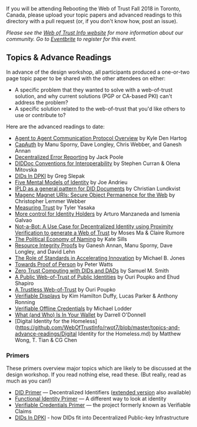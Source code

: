 If you will be attending Rebooting the Web of Trust Fall 2018 in Toronto, Canada, please upload your topic papers and advanced readings to this directory with a pull request (or, if you don't know how, post an issue).

_Please see the [Web of Trust Info website](http://www.weboftrust.info/) for more information about our community. Go to [Eventbrite](http://rwot6.eventbrite.com) to register for this event._

##  Topics & Advance Readings

In advance of the design workshop, all participants produced a one-or-two page topic paper to be shared with the other attendees on either:

* A specific problem that they wanted to solve with a web-of-trust solution, and why current solutions (PGP or CA-based PKI) can't address the problem?
* A specific solution related to the web-of-trust that you'd like others to use or contribute to?

Here are the advanced readings to date:

* [Agent to Agent Communication Protocol Overview](https://github.com/WebOfTrustInfo/rwot7/blob/master/topics-and-advance-readings/a2a-comm-protocol-overview.md) by Kyle Den Hartog
* [CapAuth](https://github.com/WebOfTrustInfo/rwot7/blob/master/topics-and-advance-readings/capauth.md) by Manu Sporny, Dave Longley, Chris Webber, and Ganesh Annan
* [Decentralized Error Reporting](https://github.com/WebOfTrustInfo/rwot7/blob/master/topics-and-advance-readings/decentralized-error-reporting.md) by Jack Poole
* [DIDDoc Conventions for Interoperability](https://github.com/WebOfTrustInfo/rwot7/blob/master/topics-and-advance-readings/diddoc-conventions-for-interoperability.md) by Stephen Curran & Olena Mitovska
* [DIDs In DPKI](https://github.com/WebOfTrustInfo/rwot7/blob/master/topics-and-advance-readings/dids-in-dpki.md) by Greg Slepak
* [Five Mental Models of Identity](https://github.com/WebOfTrustInfo/rwot7/blob/master/topics-and-advance-readings/five-mental-models-of-identity.md) by Joe Andrieu
* [IPLD as a general pattern for DID Documents](https://github.com/WebOfTrustInfo/rwot7/blob/master/topics-and-advance-readings/ipld_did_documents.md) by Christian Lundkvist
* [Magenc Magnet URIs: Secure Object Permanence for the Web](https://github.com/WebOfTrustInfo/rwot7/blob/master/topics-and-advance-readings/magenc.md) by Christopher Lemmer Webber
* [Measuring Trust](https://github.com/WebOfTrustInfo/rwot7/blob/master/topics-and-advance-readings/measuring-trust.md) by Tyler Yasaka
* [More control for Identity Holders](https://github.com/WebOfTrustInfo/rwot7/blob/master/topics-and-advance-readings/more-control-for-identity-holders.md) by Arturo Manzaneda and Ismenia Galvao
* [Not-a-Bot: A Use Case for Decentralized Identity using Proximity Verification to generate a Web of Trust](https://github.com/WebOfTrustInfo/rwot7/blob/master/topics-and-advance-readings/not-a-bot.md) by Moses Ma & Claire Rumore
* [The Political Economy of Naming](https://github.com/WebOfTrustInfo/rwot7/blob/master/topics-and-advance-readings/political-economy-of-naming.md) by Kate Sills
* [Resource Integrity Proofs](https://github.com/WebOfTrustInfo/rwot7/blob/master/topics-and-advance-readings/resource-integrity-proofs.md) by Ganesh Annan, Manu Sporny, Dave Longley, and David Lehn
* [The Role of Standards in Accelerating Innovation](https://github.com/WebOfTrustInfo/rwot7/blob/master/topics-and-advance-readings/The_Role_of_Standards_in_Accelerating_Innovation.md) by Michael B. Jones
* [Towards Proof of Person](https://github.com/WebOfTrustInfo/rwot7/blob/master/topics-and-advance-readings/towards-proof-of-person.md) by Peter Watts
* [Zero Trust Computing with DIDs and DADs](https://github.com/WebOfTrustInfo/rwot7/blob/master/topics-and-advance-readings/ZeroTrustComputingWithDidsAndDads.md) by Samuel M. Smith
* [A Public Web-of-Trust of Public Identities](https://github.com/WebOfTrustInfo/rwot7/blob/master/topics-and-advance-readings/a-public-web-of-trust-of-public-identities.md) by Ouri Poupko and Ehud Shapiro
* [A Trustless Web-of-Trust](https://github.com/WebOfTrustInfo/rwot7/blob/master/topics-and-advance-readings/trustless-web-of-trust.md) by Ouri Poupko
* [Verifiable Displays](https://github.com/WebOfTrustInfo/rwot7/blob/master/topics-and-advance-readings/verifiable_displays.md) by Kim Hamilton Duffy, Lucas Parker & Anthony Ronning
* [Verifiable Offline Credentials](https://github.com/WebOfTrustInfo/rwot7/blob/master/topics-and-advance-readings/verifiable-offline-credentials.md) by Michael Lodder
* [What (and Who) Is In Your Wallet](https://github.com/WebOfTrustInfo/rwot7/blob/master/topics-and-advance-readings/what-and-who-is-in-your-wallet.md) by Darrell O'Donnell
* [Digital Identity for the Homeless](https://github.com/WebOfTrustInfo/rwot7/blob/master/topics-and-advance-readings/Digital Identity for the Homeless.md) by Matthew Wong, T. Tian & CG Chen 

### Primers
These primers overview major topics which are likely to be discussed
at the design workshop. If you read nothing else, read these. (But
really, read as much as you can!)

* [DID Primer](https://github.com/WebOfTrustInfo/rwot7/blob/master/topics-and-advance-readings/did-primer.md) — Decentralized Identifiers ([extended version](https://github.com/WebOfTrustInfo/rwot7-fall2018/blob/master/topics-and-advance-readings/did-primer-extended.md) also available)
* [Functional Identity Primer](https://github.com/WebOfTrustInfo/rwot7/blob/master/topics-and-advance-readings/functional-identity-primer.md) — A different way to look at identity
* [Verifiable Credentials Primer](https://github.com/WebOfTrustInfo/rwot7/blob/master/topics-and-advance-readings/verifiable-credentials-primer.md) — the project formerly known as Verifiable Claims
* [DIDs In DPKI](https://github.com/WebOfTrustInfo/rwot7/blob/master/topics-and-advance-readings/dids-in-dpki.md) - how DIDs fit into Decentralized Public-key Infrastructure
